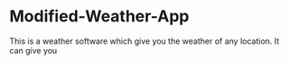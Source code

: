 # Modified-Weather-App
This is a weather software which give you the weather of any location.
It can give you
